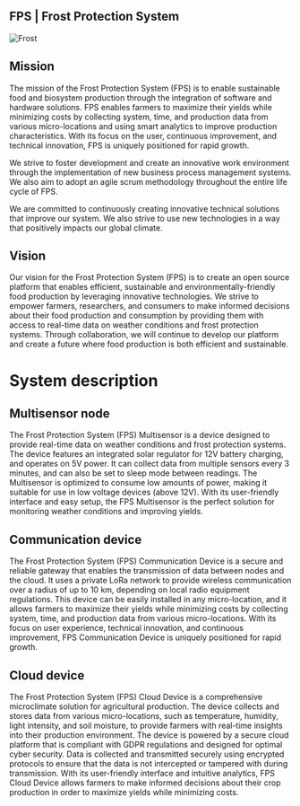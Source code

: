 ## FPS | Frost Protection System

![Frost](https://cdn.shopify.com/s/files/1/2469/7143/files/FPS_pojava_mraza.gif?v=1614335668)

## Mission

The mission of the Frost Protection System (FPS) is to enable sustainable food and biosystem production through the integration of software and hardware solutions. FPS enables farmers to maximize their yields while minimizing costs by collecting system, time, and production data from various micro-locations and using smart analytics to improve production characteristics. With its focus on the user, continuous improvement, and technical innovation, FPS is uniquely positioned for rapid growth. 

We strive to foster development and create an innovative work environment through the implementation of new business process management systems. We also aim to adopt an agile scrum methodology throughout the entire life cycle of FPS. 

We are committed to continuously creating innovative technical solutions that improve our system. We also strive to use new technologies in a way that positively impacts our global climate.

## Vision

Our vision for the Frost Protection System (FPS) is to create an open source platform that enables efficient, sustainable and environmentally-friendly food production by leveraging innovative technologies. We strive to empower farmers, researchers, and consumers to make informed decisions about their food production and consumption by providing them with access to real-time data on weather conditions and frost protection systems. Through collaboration, we will continue to develop our platform and create a future where food production is both efficient and sustainable.

# System description

## Multisensor node

The Frost Protection System (FPS) Multisensor is a device designed to provide real-time data on weather conditions and frost protection systems. The device features an integrated solar regulator for 12V battery charging, and operates on 5V power. It can collect data from multiple sensors every 3 minutes, and can also be set to sleep mode between readings. The Multisensor is optimized to consume low amounts of power, making it suitable for use in low voltage devices (above 12V). With its user-friendly interface and easy setup, the FPS Multisensor is the perfect solution for monitoring weather conditions and improving yields.

## Communication device

The Frost Protection System (FPS) Communication Device is a secure and reliable gateway that enables the transmission of data between nodes and the cloud. It uses a private LoRa network to provide wireless communication over a radius of up to 10 km, depending on local radio equipment regulations. This device can be easily installed in any micro-location, and it allows farmers to maximize their yields while minimizing costs by collecting system, time, and production data from various micro-locations. With its focus on user experience, technical innovation, and continuous improvement, FPS Communication Device is uniquely positioned for rapid growth.

## Cloud device

The Frost Protection System (FPS) Cloud Device is a comprehensive microclimate solution for agricultural production. The device collects and stores data from various micro-locations, such as temperature, humidity, light intensity, and soil moisture, to provide farmers with real-time insights into their production environment. The device is powered by a secure cloud platform that is compliant with GDPR regulations and designed for optimal cyber security. Data is collected and transmitted securely using encrypted protocols to ensure that the data is not intercepted or tampered with during transmission. With its user-friendly interface and intuitive analytics, FPS Cloud Device allows farmers to make informed decisions about their crop production in order to maximize yields while minimizing costs.
